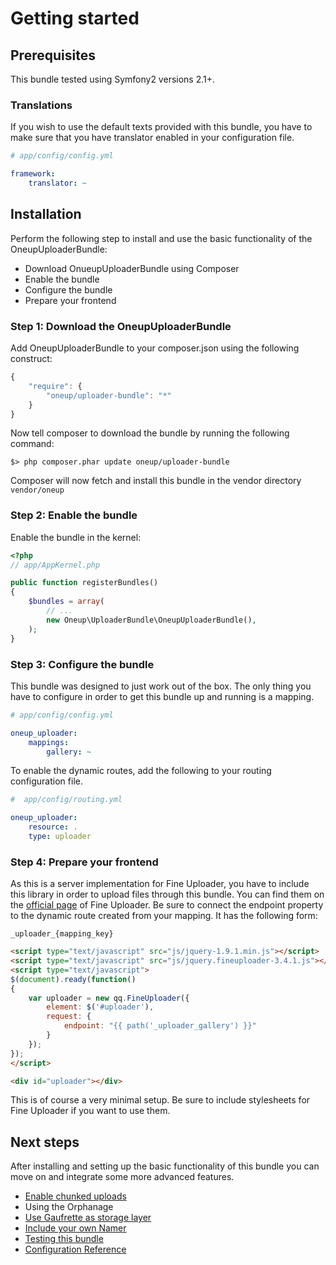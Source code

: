 Getting started
===============

## Prerequisites

This bundle tested using Symfony2 versions 2.1+.

### Translations
If you wish to use the default texts provided with this bundle, you have to make sure that you have translator
enabled in your configuration file.

```yaml
# app/config/config.yml

framework:
    translator: ~
```

## Installation

Perform the following step to install and use the basic functionality of the OneupUploaderBundle:

* Download OnueupUploaderBundle using Composer
* Enable the bundle
* Configure the bundle
* Prepare your frontend

### Step 1: Download the OneupUploaderBundle

Add OneupUploaderBundle to your composer.json using the following construct:

```js
{
    "require": {
        "oneup/uploader-bundle": "*"
    }
}
```

Now tell composer to download the bundle by running the following command:

    $> php composer.phar update oneup/uploader-bundle

Composer will now fetch and install this bundle in the vendor directory ```vendor/oneup```

### Step 2: Enable the bundle

Enable the bundle in the kernel:

``` php
<?php
// app/AppKernel.php

public function registerBundles()
{
    $bundles = array(
        // ...
        new Oneup\UploaderBundle\OneupUploaderBundle(),
    );
}
```

### Step 3: Configure the bundle

This bundle was designed to just work out of the box. The only thing you have to configure in order to get this bundle up and running is a mapping.

```yaml
# app/config/config.yml

oneup_uploader:
    mappings:
        gallery: ~
```

To enable the dynamic routes, add the following to your routing configuration file.

```yaml
#  app/config/routing.yml

oneup_uploader:
    resource: .
    type: uploader
```

### Step 4: Prepare your frontend

As this is a server implementation for Fine Uploader, you have to include this library in order to upload files through this bundle. You can find them on the [official page](http://fineuploader.com) of Fine Uploader. Be sure to connect the endpoint property to the dynamic route created from your mapping. It has the following form:

    _uploader_{mapping_key}

```html
<script type="text/javascript" src="js/jquery-1.9.1.min.js"></script>
<script type="text/javascript" src="js/jquery.fineuploader-3.4.1.js"></script>
<script type="text/javascript">
$(document).ready(function()
{
    var uploader = new qq.FineUploader({
        element: $('#uploader'),
        request: {
            endpoint: "{{ path('_uploader_gallery') }}"
        }
    });
});
</script>

<div id="uploader"></div>
```

This is of course a very minimal setup. Be sure to include stylesheets for Fine Uploader if you want to use them.

## Next steps

After installing and setting up the basic functionality of this bundle you can move on and integrate
some more advanced features.

* [Enable chunked uploads](chunked_uploads.md)
* Using the Orphanage
* [Use Gaufrette as storage layer](gaufrette_storage.md)
* [Include your own Namer](custom_namer.md)
* [Testing this bundle](testing.md)
* [Configuration Reference](configuration_reference.md)
